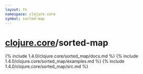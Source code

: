 ```yaml
---
layout: fn
namespace: clojure.core
symbol: sorted-map
---
```


# [clojure.core](../)/sorted-map

{% include 1.4.0/clojure.core/sorted_map/docs.md %}
{% include 1.4.0/clojure.core/sorted_map/examples.md %}
{% include 1.4.0/clojure.core/sorted_map/src.md %}

